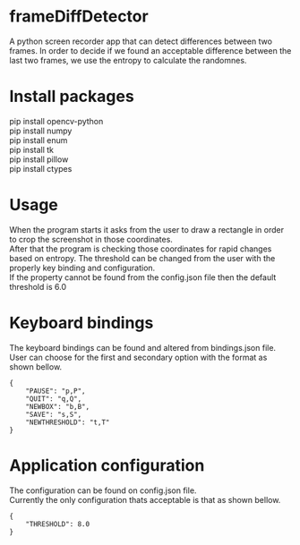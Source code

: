 # frameDiffDetector
 A python screen recorder app that can detect differences between two frames. In order to decide if we found an acceptable difference between the last two frames, we use the entropy to calculate the randomnes.
# Install packages
pip install opencv-python\
pip install numpy\
pip install enum\
pip install tk\
pip install pillow\
pip install ctypes
# Usage
When the program starts it asks from the user to draw a rectangle in order to crop the screenshot in those coordinates.\
After that the program is checking those coordinates for rapid changes based on entropy. The threshold can be changed from the user with the properly key binding and configuration.\
If the property cannot be found from the config.json file then the default threshold is 6.0
# Keyboard bindings
The keyboard bindings can be found and altered from bindings.json file.\
User can choose for the first and secondary option with the format as shown bellow.
```
{
    "PAUSE": "p,P",
    "QUIT": "q,Q",
    "NEWBOX": "b,B",
    "SAVE": "s,S",
    "NEWTHRESHOLD": "t,T"
}
```
# Application configuration
The configuration can be found on config.json file.\
Currently the only configuration thats acceptable is that as shown bellow.
```
{
    "THRESHOLD": 8.0
}
```